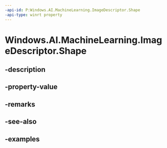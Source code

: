 ```yaml
---
-api-id: P:Windows.AI.MachineLearning.ImageDescriptor.Shape
-api-type: winrt property
---
```


<!-- Property syntax.
public IVectorView<long> Shape { get; }
-->

# Windows.AI.MachineLearning.ImageDescriptor.Shape

## -description

## -property-value

## -remarks

## -see-also

## -examples

